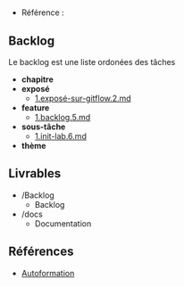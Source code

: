 #  

- Référence :   

 

## Backlog 

Le backlog est une liste ordonées des tâches 

- **chapitre** 
- **exposé** 
  - [1.exposé-sur-gitflow.2.md](./Backlog/exposé/1.exposé-sur-gitflow.2.md) 
- **feature** 
  - [1.backlog.5.md](./Backlog/feature/1.backlog.5.md) 
- **sous-tâche** 
  - [1.init-lab.6.md](./Backlog/sous-tâche/1.init-lab.6.md) 
- **thème** 
## Livrables 

 

- /Backlog 
  - Backlog 
- /docs 
  - Documentation 
## Références 

 

- [Autoformation](#) 

